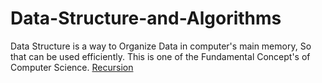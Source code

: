 # Data-Structure-and-Algorithms
Data Structure is a way to Organize Data in computer's main memory, So that can be used efficiently. This is one of the Fundamental Concept's of Computer Science.
[ Recursion ](https://github.com/devarshitrivedi01/Data-Structure-and-Algorithms/tree/main/Recursion)
